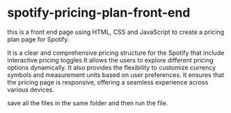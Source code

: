 # spotify-pricing-plan-front-end

this is a front end page using HTML, CSS and JavaScript to create a pricing plan page for Spotify.

It is a clear and comprehensive pricing structure for the Spotify that include interactive pricing toggles
It allows the users to explore different pricing options dynamically.
It also provides the flexibility to customize currency symbols and measurement units based on user preferences.
It ensures that the pricing page is responsive, offering a seamless experience across various devices.

save all the files in the same folder and then run the file.
